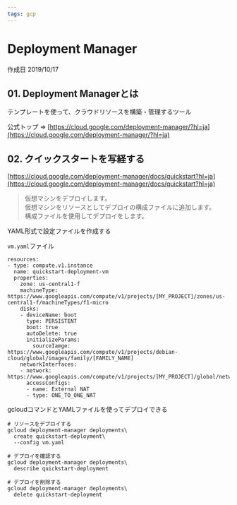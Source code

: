 ```yaml
---
tags: gcp
---
```


# Deployment Manager

作成日 2019/10/17

## 01. Deployment Managerとは

テンプレートを使って、クラウドリソースを構築・管理するツール

公式トップ => [https://cloud.google.com/deployment-manager/?hl=ja](https://cloud.google.com/deployment-manager/?hl=ja)

## 02. クイックスタートを写経する

[https://cloud.google.com/deployment-manager/docs/quickstart?hl=ja](https://cloud.google.com/deployment-manager/docs/quickstart?hl=ja)

> 仮想マシンをデプロイします。\
> 仮想マシンをリソースとしてデプロイの構成ファイルに追加します。\
> 構成ファイルを使用してデプロイをします。

YAML形式で設定ファイルを作成する

`vm.yaml`ファイル

```yaml=
resources:
- type: compute.v1.instance
  name: quickstart-deployment-vm
  properties:
    zone: us-central1-f
    machineType: https://www.googleapis.com/compute/v1/projects/[MY_PROJECT]/zones/us-central1-f/machineTypes/f1-micro
    disks:
    - deviceName: boot
      type: PERSISTENT
      boot: true
      autoDelete: true
      initializeParams:
        sourceIamge: https://www.googleapis.com/compute/v1/projects/debian-cloud/global/images/family/[FAMILY_NAME]
    networkInterfaces:
    - network: https://www.googleapis.com/compute/v1/projects/[MY_PROJECT]/global/networks/default
      accessConfigs:
      - name: External NAT
      - type: ONE_TO_ONE_NAT
```

gcloudコマンドとYAMLファイルを使ってデプロイできる

```bash=
# リソースをデプロイする
gcloud deployment-manager deployments\
  create quickstart-deployment\
  --config vm.yaml

# デプロイを確認する
gcloud deployment-manager deployments\
  describe quickstart-deployment

# デプロイを削除する
gcloud deployment-manager deployments\
  delete quickstart-deployment
```
